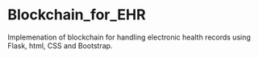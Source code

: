 # Blockchain_for_EHR

Implemenation of blockchain for handling electronic health records using Flask, html, CSS and Bootstrap.

